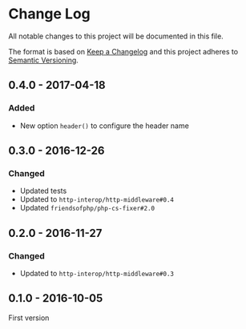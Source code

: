 # Change Log
All notable changes to this project will be documented in this file.

The format is based on [Keep a Changelog](http://keepachangelog.com/) 
and this project adheres to [Semantic Versioning](http://semver.org/).

## 0.4.0 - 2017-04-18

### Added

* New option `header()` to configure the header name

## 0.3.0 - 2016-12-26

### Changed

* Updated tests
* Updated to `http-interop/http-middleware#0.4`
* Updated `friendsofphp/php-cs-fixer#2.0`

## 0.2.0 - 2016-11-27

### Changed

* Updated to `http-interop/http-middleware#0.3`

## 0.1.0 - 2016-10-05

First version
